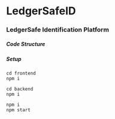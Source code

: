 # LedgerSafeID

### LedgerSafe Identification Platform 

##### Code Structure 


##### Setup
``` 
cd frontend 
npm i 
```

```
cd backend
npm i
```

```
npm i
npm start
```